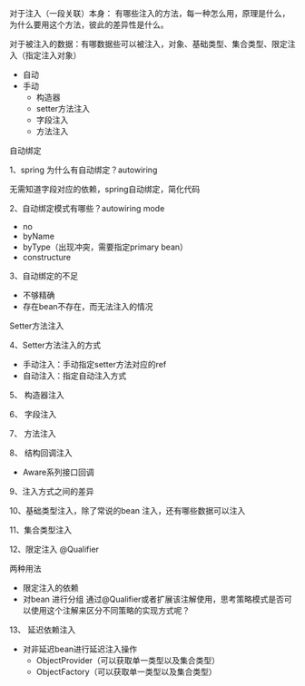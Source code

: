 对于注入（一段关联）本身： 有哪些注入的方法，每一种怎么用，原理是什么，为什么要用这个方法，彼此的差异性是什么。

对于被注入的数据：有哪数据些可以被注入，对象、基础类型、集合类型、限定注入（指定注入对象）

- 自动
- 手动
  - 构造器
  - setter方法注入
  - 字段注入
  - 方法注入



自动绑定

1、spring 为什么有自动绑定？autowiring

无需知道字段对应的依赖，spring自动绑定，简化代码

2、自动绑定模式有哪些？autowiring mode

- no
- byName
- byType（出现冲突，需要指定primary bean）
- constructure

3、自动绑定的不足

- 不够精确
- 存在bean不存在，而无法注入的情况



Setter方法注入

4、Setter方法注入的方式

- 手动注入：手动指定setter方法对应的ref
- 自动注入：指定自动注入方式

5、 构造器注入

6、 字段注入

7、 方法注入

8、 结构回调注入

- Aware系列接口回调

9、注入方式之间的差异



10、基础类型注入，除了常说的bean 注入，还有哪些数据可以注入



11、集合类型注入



12、限定注入 @Qualifier

两种用法

- 限定注入的依赖
- 对bean 进行分组 通过@Qualifier或者扩展该注解使用，思考策略模式是否可以使用这个注解来区分不同策略的实现方式呢？



13、 延迟依赖注入

- 对非延迟bean进行延迟注入操作
  - ObjectProvider（可以获取单一类型以及集合类型）
  - ObjectFactory（可以获取单一类型以及集合类型）